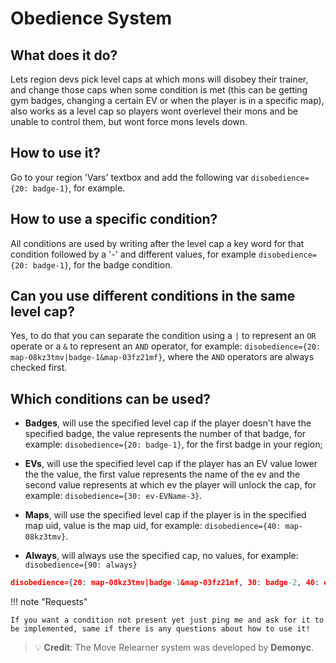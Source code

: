 # Obedience System
## What does it do?
Lets region devs pick level caps at which mons will disobey their trainer, and change those caps when some condition is met (this can be getting gym badges, changing a certain EV or when the player is in a specific map), also works as a level cap so players wont overlevel their mons and be unable to control them, but wont force mons levels down.

## How to use it?
Go to your region 'Vars' textbox and add the following var `disobedience={20: badge-1}`, for example.

## How to use a specific condition?
All conditions are used by writing after the level cap a key word for that condition followed by a '-' and different values, for example `disobedience={20: badge-1}`, for the badge condition.

## Can you use different conditions in the same level cap?
Yes, to do that you can separate the condition using a `|` to represent an `OR` operate or a `&` to represent an `AND` operator, for example: `disobedience={20: map-08kz3tmv|badge-1&map-03fz21mf}`, where the `AND` operators are always checked first.

## Which conditions can be used?
- **Badges**, will use the specified level cap if the player doesn't have the specified badge, the value represents the number of that badge, for example: `disobedience={20: badge-1}`, for the first badge in your region;

- **EVs**, will use the specified level cap if the player has an EV value lower the the value, the first value represents the name of the ev and the second value represents at which ev the player will unlock the cap, for example: `disobedience={30: ev-EVName-3}`.

- **Maps**, will use the specified level cap if the player is in the specified map uid, value is the map uid, for example: `disobedience={40: map-08kz3tmv}`.

- **Always**, will always use the specified cap, no values, for example: `disobedience={90: always}`

```json title="Code Example"
disobedience={20: map-08kz3tmv|badge-1&map-03fz21mf, 30: badge-2, 40: ev-EVisland-2, 90: always}
```

!!! note "Requests"

    If you want a condition not present yet just ping me and ask for it to be implemented, same if there is any questions about how to use it!


> 💡 **Credit**: The Move Relearner system was developed by **Demonyc**.
